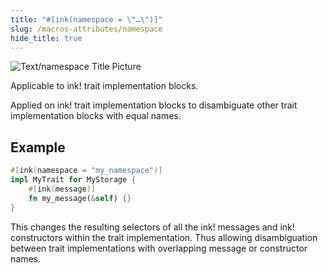 ```yaml
---
title: "#[ink(namespace = \"…\")]"
slug: /macros-attributes/namespace
hide_title: true
---
```


![Text/namespace Title Picture](/img/title/text/namespace.svg)

Applicable to ink! trait implementation blocks.

Applied on ink! trait implementation blocks to disambiguate other trait
implementation blocks with equal names.

## Example

```rust
#[ink(namespace = "my_namespace")]
impl MyTrait for MyStorage {
    #[ink(message)]
    fn my_message(&self) {}
}
```
    
This changes the resulting selectors of all the ink! messages and ink! constructors within the trait implementation.
Thus allowing disambiguation between trait implementations with overlapping message or constructor names.
